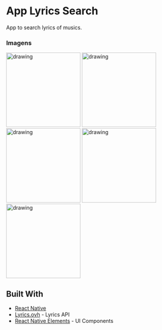 # App Lyrics Search

App to search lyrics of musics.

### Imagens

<p float="left">
<img src="https://user-images.githubusercontent.com/29691975/62827698-e7d76c00-bbaa-11e9-870e-8051d681bca1.png" alt="drawing" width="200"/> 
<img src="https://user-images.githubusercontent.com/29691975/62827683-8fa06a00-bbaa-11e9-8862-57f7b38bd00a.png" alt="drawing" width="200"/> 
<img src="https://user-images.githubusercontent.com/29691975/62827693-cf675180-bbaa-11e9-8926-76d196c7d5f8.png" alt="drawing" width="200"/> 
<img src="https://user-images.githubusercontent.com/29691975/62827690-beb6db80-bbaa-11e9-86d2-d95d0620ac06.png" alt="drawing" width="200"/> 
<img src="https://user-images.githubusercontent.com/29691975/62827695-e60da880-bbaa-11e9-8bba-3387196a483d.png" alt="drawing" width="200"/>
</p>

## Built With

- [React Native](https://facebook.github.io/react-native/)
- [Lyrics.ovh](https://lyricsovh.docs.apiary.io) - Lyrics API
- [React Native Elements](https://react-native-training.github.io/react-native-elements/) - UI Components
